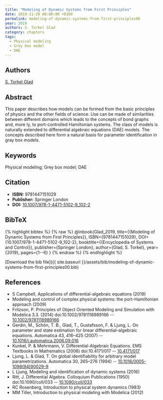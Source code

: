 ```yaml
---
title: "Modeling of Dynamic Systems from First Principles"
date: 2019-11-20 00:00:00 +0100
permalink: modeling-of-dynamic-systems-from-first-principles00
year: 2019
authors: S. Torkel Glad
category: chapters
tags:
  - Physical modeling
  - Grey box model
  - DAE
---
```

 
## Authors
[S. Torkel Glad](authors/s-torkel-glad)
 
## Abstract
This paper describes how models can be formed from the basic principles of physics and the other fields of science. Use can be made of similarities between different domains which leads to the concepts of bond graphs and, more ly, to port-controlled Hamiltonian systems. The class of models is naturally extended to differential algebraic equations (DAE) models. The concepts described here form a natural basis for parameter identification in gray box models.
 
## Keywords
Physical modeling; Grey box model; DAE
 
## Citation
- **ISBN:** 9781447151029
- **Publisher:** Springer London
- **DOI:** [10.1007/978-1-4471-5102-9_102-2](https://doi.org/10.1007/978-1-4471-5102-9_102-2)
 
## BibTeX
{% highlight bibtex %}
{% raw %}
@inbook{Glad_2019,
  title={{Modeling of Dynamic Systems from First Principles}},
  ISBN={9781447151029},
  DOI={10.1007/978-1-4471-5102-9_102-2},
  booktitle={{Encyclopedia of Systems and Control}},
  publisher={Springer London},
  author={Glad, S. Torkel},
  year={2019},
  pages={1--6}
}
{% endraw %}
{% endhighlight %}
 
[Download the bib file]({{ site.baseurl }}/assets/bib/modeling-of-dynamic-systems-from-first-principles00.bib)
 
## References
- S Campbell, Applications of differential-algebraic equations (2019)
- Modeling and control of complex physical systems: the port-Hamiltonian approach (2009)
- Fritzson, P. Principles of Object Oriented Modeling and Simulation with Modelica 3.3. (2014) doi:10.1002/9781118989166 -- [10.1002/9781118989166](https://doi.org/10.1002/9781118989166)
- Gerdin, M., Schön, T. B., Glad, T., Gustafsson, F. & Ljung, L. On parameter and state estimation for linear differential–algebraic equations. Automatica 43, 416–425 (2007) -- [10.1016/j.automatica.2006.09.016](https://doi.org/10.1016/j.automatica.2006.09.016)
- Kunkel, P. & Mehrmann, V. Differential-Algebraic Equations. EMS Textbooks in Mathematics (2006) doi:10.4171/017 -- [10.4171/017](https://doi.org/10.4171/017)
- Ljung, L. & Glad, T. On global identifiability for arbitrary model parametrizations. Automatica 30, 265–276 (1994) -- [10.1016/0005-1098(94)90029-9](https://doi.org/10.1016/0005-1098(94)90029-9)
- L Ljung, Modeling and identification of dynamic systems (2016)
- Ritt, J. Differential Algebra. Colloquium Publications (1950) doi:10.1090/coll/033 -- [10.1090/coll/033](https://doi.org/10.1090/coll/033)
- RC Rosenberg, Introduction to physical system dynamics (1983)
- MM Tiller, Introduction to physical modeling with Modelica (2012)

